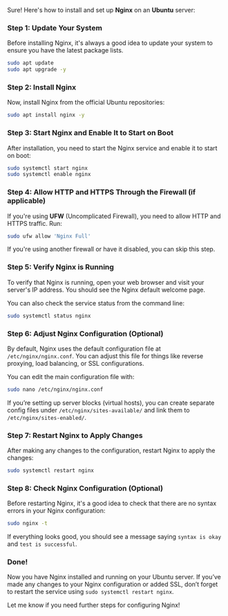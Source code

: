 Sure! Here's how to install and set up **Nginx** on an **Ubuntu** server:

### Step 1: Update Your System
Before installing Nginx, it's always a good idea to update your system to ensure you have the latest package lists.

```bash
sudo apt update
sudo apt upgrade -y
```

### Step 2: Install Nginx
Now, install Nginx from the official Ubuntu repositories:

```bash
sudo apt install nginx -y
```

### Step 3: Start Nginx and Enable It to Start on Boot
After installation, you need to start the Nginx service and enable it to start on boot:

```bash
sudo systemctl start nginx
sudo systemctl enable nginx
```

### Step 4: Allow HTTP and HTTPS Through the Firewall (if applicable)
If you're using **UFW** (Uncomplicated Firewall), you need to allow HTTP and HTTPS traffic. Run:

```bash
sudo ufw allow 'Nginx Full'
```

If you're using another firewall or have it disabled, you can skip this step.

### Step 5: Verify Nginx is Running
To verify that Nginx is running, open your web browser and visit your server's IP address. You should see the Nginx default welcome page.

You can also check the service status from the command line:

```bash
sudo systemctl status nginx
```

### Step 6: Adjust Nginx Configuration (Optional)
By default, Nginx uses the default configuration file at `/etc/nginx/nginx.conf`. You can adjust this file for things like reverse proxying, load balancing, or SSL configurations.

You can edit the main configuration file with:

```bash
sudo nano /etc/nginx/nginx.conf
```

If you’re setting up server blocks (virtual hosts), you can create separate config files under `/etc/nginx/sites-available/` and link them to `/etc/nginx/sites-enabled/`.

### Step 7: Restart Nginx to Apply Changes
After making any changes to the configuration, restart Nginx to apply the changes:

```bash
sudo systemctl restart nginx
```

### Step 8: Check Nginx Configuration (Optional)
Before restarting Nginx, it's a good idea to check that there are no syntax errors in your Nginx configuration:

```bash
sudo nginx -t
```

If everything looks good, you should see a message saying `syntax is okay` and `test is successful`.


### Done!
Now you have Nginx installed and running on your Ubuntu server. If you’ve made any changes to your Nginx configuration or added SSL, don’t forget to restart the service using `sudo systemctl restart nginx`.

Let me know if you need further steps for configuring Nginx!